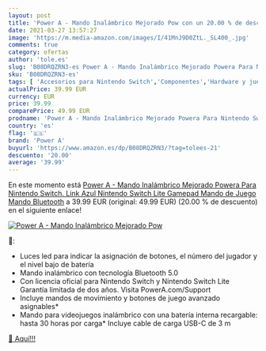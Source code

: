 ```yaml
---
layout: post
title: 'Power A - Mando Inalámbrico Mejorado Pow con un 20.00 % de descuento'
date: 2021-03-27 13:57:27
image: 'https://m.media-amazon.com/images/I/41MnJ9D0ZtL._SL400_.jpg'
comments: true
category: ofertas
author: 'tole.es'
slug: 'B08DRQZRN3-es Power A - Mando Inalámbrico Mejorado Powera Para Nintendo...'
sku: 'B08DRQZRN3-es'
tags: [ 'Accesorios para Nintendo Switch','Componentes','Hardware y juegos para Nintendo Switch','Informática','Mandos para Nintendo Switch','Videojuegos','nintendo','power a', ]
actualPrice: 39.99 EUR
currency: EUR
price: 39.99
comparePrice: 49.99 EUR
prodname: 'Power A - Mando Inalámbrico Mejorado Powera Para Nintendo Switch. Link Azul  Nintendo Switch Lite  Gamepad  Mando de Juego  Mando Bluetooth'
country: 'es'
flag: '🇪🇸'
brand: 'Power A'
buyurl: 'https://www.amazon.es/dp/B08DRQZRN3/?tag=tolees-21'
descuento: '20.00'
average: '39.99'
---
```


En este momento está [Power A - Mando Inalámbrico Mejorado Powera Para Nintendo Switch. Link Azul  Nintendo Switch Lite  Gamepad  Mando de Juego  Mando Bluetooth](https://www.amazon.es/dp/B08DRQZRN3/?tag=tolees-21) a 39.99 EUR (original: 49.99 EUR) (20.00 %  de descuento) en el siguiente enlace!

[![Power A - Mando Inalámbrico Mejorado Pow](https://m.media-amazon.com/images/I/41MnJ9D0ZtL._SL400_.jpg)](https://www.amazon.es/dp/B08DRQZRN3/?tag=tolees-21)

🔎:

- Luces led para indicar la asignación de botones, el número del jugador y el nivel bajo de batería
- Mando inalámbrico con tecnología Bluetooth 5.0
- Con licencia oficial para Nintendo Switch y Nintendo Switch Lite Garantía limitada de dos años. Visita PowerA.com/Support
- Incluye mandos de movimiento y botones de juego avanzado asignables*
- Mando para videojuegos inalámbrico con una batería interna recargable: hasta 30 horas por carga* Incluye cable de carga USB-C de 3 m

[🛒 Aquí!!!](https://www.amazon.es/dp/B08DRQZRN3/?tag=tolees-21)
